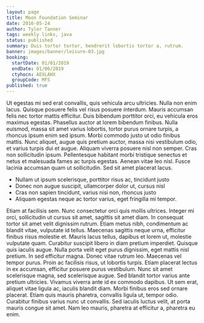 ```yaml
---
layout: page
title: Moon Foundation Seminar
date: 2016-05-24
author: Tyler Tanner
tags: weekly links, java
status: published
summary: Duis tortor tortor, hendrerit lobortis tortor a, rutrum.
banner: images/banner/leisure-03.jpg
booking:
  startDate: 01/01/2019
  endDate: 01/06/2019
  ctyhocn: AEXLAHX
  groupCode: MFS
published: true
---
```

Ut egestas mi sed erat convallis, quis vehicula arcu ultricies. Nulla non enim lacus. Quisque posuere felis vel risus posuere interdum. Mauris accumsan felis nec tortor mattis efficitur. Duis bibendum porttitor orci, eu vehicula eros maximus egestas. Phasellus auctor at lorem bibendum finibus. Nulla euismod, massa sit amet varius lobortis, tortor purus ornare turpis, a rhoncus ipsum enim sed ipsum. Morbi commodo justo ut odio finibus mattis. Nunc aliquet, augue quis pretium auctor, massa nisi vestibulum odio, et varius turpis dui et augue. Aliquam viverra posuere nisl non semper. Cras non sollicitudin ipsum. Pellentesque habitant morbi tristique senectus et netus et malesuada fames ac turpis egestas. Aenean vitae leo nisl. Fusce lacinia accumsan quam ut sollicitudin. Sed sit amet placerat lacus.

* Nullam ut ipsum scelerisque, porttitor risus ac, tincidunt justo
* Donec non augue suscipit, ullamcorper dolor ut, cursus nisl
* Cras non sapien tincidunt, varius nisi non, rhoncus justo
* Aliquam egestas neque ac tortor varius, eget fringilla mi tempor.

Etiam at facilisis sem. Nunc consectetur orci quis mollis ultrices. Integer mi orci, sollicitudin ut cursus sit amet, sagittis sit amet diam. In consequat tortor sit amet velit dignissim rutrum. Etiam metus nibh, condimentum ac blandit vitae, vulputate id tellus. Maecenas sagittis neque urna, efficitur finibus risus molestie et. Mauris lacus tellus, dapibus et lorem ut, molestie vulputate quam. Curabitur suscipit libero in diam pretium imperdiet. Quisque quis iaculis augue. Nulla porta velit eget purus dignissim, eget mattis nisl pretium. In sed efficitur magna.
Donec vitae rutrum leo. Maecenas vel tempor purus. Proin ac facilisis risus, ut lobortis turpis. Etiam placerat lectus in ex accumsan, efficitur posuere purus vestibulum. Nunc sit amet scelerisque magna, sed scelerisque augue. Sed blandit tortor varius ante pretium ultricies. Vivamus viverra ante id ex commodo dapibus. Ut sem erat, aliquet vitae ligula ac, iaculis blandit diam. Morbi finibus eros sed ornare placerat. Etiam quis mauris pharetra, convallis ligula ut, tempor odio. Curabitur finibus varius nunc ut convallis. Sed iaculis luctus velit, at porta mauris congue sit amet. Nam leo mauris, pharetra at efficitur a, pharetra eu enim.

